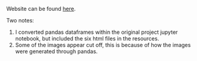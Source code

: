 Website can be found [here](ajutila1.github.io).

Two notes:
1) I converted pandas dataframes within the original project jupyter notebook, but included the six html files in the resources.
2) Some of the images appear cut off, this is because of how the images were generated through pandas.
